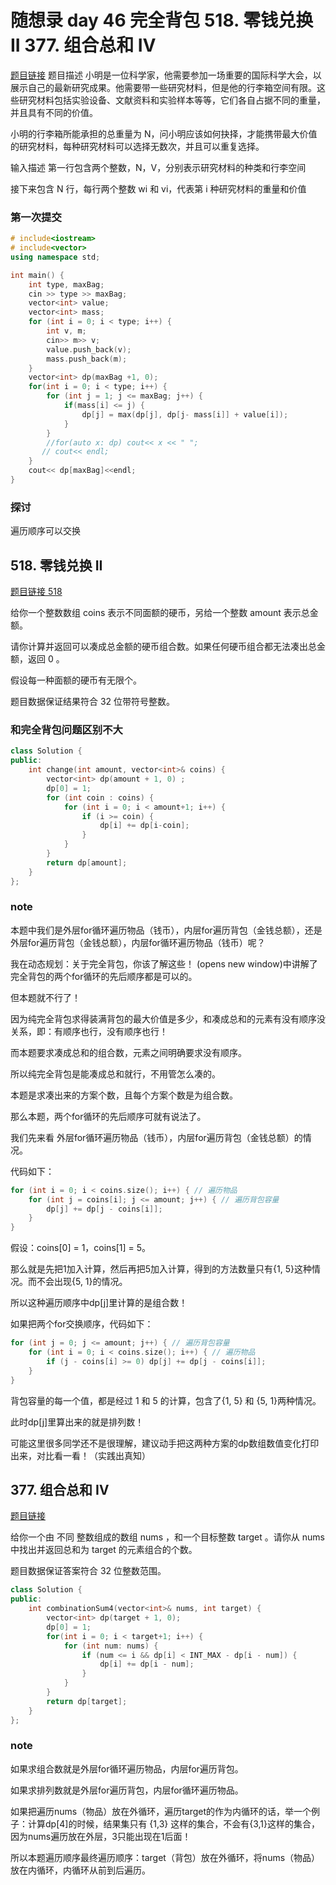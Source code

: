 # 随想录 day 46  完全背包 518. 零钱兑换 II 377. 组合总和 Ⅳ
[题目链接](https://kamacoder.com/problempage.php?pid=1052)
题目描述
小明是一位科学家，他需要参加一场重要的国际科学大会，以展示自己的最新研究成果。他需要带一些研究材料，但是他的行李箱空间有限。这些研究材料包括实验设备、文献资料和实验样本等等，它们各自占据不同的重量，并且具有不同的价值。

小明的行李箱所能承担的总重量为 N，问小明应该如何抉择，才能携带最大价值的研究材料，每种研究材料可以选择无数次，并且可以重复选择。

输入描述
第一行包含两个整数，N，V，分别表示研究材料的种类和行李空间 

接下来包含 N 行，每行两个整数 wi 和 vi，代表第 i 种研究材料的重量和价值
### 第一次提交
```cpp
# include<iostream>
# include<vector>
using namespace std;

int main() {
    int type, maxBag;
    cin >> type >> maxBag;
    vector<int> value;
    vector<int> mass;
    for (int i = 0; i < type; i++) {
        int v, m;
        cin>> m>> v;
        value.push_back(v);
        mass.push_back(m);
    }
    vector<int> dp(maxBag +1, 0);
    for(int i = 0; i < type; i++) {
        for (int j = 1; j <= maxBag; j++) {
            if(mass[i] <= j) {
                dp[j] = max(dp[j], dp[j- mass[i]] + value[i]);
            }
        }
        //for(auto x: dp) cout<< x << " ";
       // cout<< endl;
    }
    cout<< dp[maxBag]<<endl;
}
```
### 探讨
遍历顺序可以交换
## 518. 零钱兑换 II
[题目链接 518](https://leetcode.cn/problems/coin-change-ii/description/)

给你一个整数数组 coins 表示不同面额的硬币，另给一个整数 amount 表示总金额。

请你计算并返回可以凑成总金额的硬币组合数。如果任何硬币组合都无法凑出总金额，返回 0 。

假设每一种面额的硬币有无限个。 

题目数据保证结果符合 32 位带符号整数。

### 和完全背包问题区别不大
```cpp
class Solution {
public:
    int change(int amount, vector<int>& coins) {
        vector<int> dp(amount + 1, 0) ;
        dp[0] = 1;
        for (int coin : coins) {
            for (int i = 0; i < amount+1; i++) {
                if (i >= coin) {
                    dp[i] += dp[i-coin];
                }
            }
        }
        return dp[amount];
    }
};
```
### note
本题中我们是外层for循环遍历物品（钱币），内层for遍历背包（金钱总额），还是外层for遍历背包（金钱总额），内层for循环遍历物品（钱币）呢？

我在动态规划：关于完全背包，你该了解这些！ (opens new window)中讲解了完全背包的两个for循环的先后顺序都是可以的。

但本题就不行了！

因为纯完全背包求得装满背包的最大价值是多少，和凑成总和的元素有没有顺序没关系，即：有顺序也行，没有顺序也行！

而本题要求凑成总和的组合数，元素之间明确要求没有顺序。

所以纯完全背包是能凑成总和就行，不用管怎么凑的。

本题是求凑出来的方案个数，且每个方案个数是为组合数。

那么本题，两个for循环的先后顺序可就有说法了。

我们先来看 外层for循环遍历物品（钱币），内层for遍历背包（金钱总额）的情况。

代码如下：
```cpp
for (int i = 0; i < coins.size(); i++) { // 遍历物品
    for (int j = coins[i]; j <= amount; j++) { // 遍历背包容量
        dp[j] += dp[j - coins[i]];
    }
}
```
假设：coins[0] = 1，coins[1] = 5。

那么就是先把1加入计算，然后再把5加入计算，得到的方法数量只有{1, 5}这种情况。而不会出现{5, 1}的情况。

所以这种遍历顺序中dp[j]里计算的是组合数！

如果把两个for交换顺序，代码如下：
```cpp
for (int j = 0; j <= amount; j++) { // 遍历背包容量
    for (int i = 0; i < coins.size(); i++) { // 遍历物品
        if (j - coins[i] >= 0) dp[j] += dp[j - coins[i]];
    }
}
```
背包容量的每一个值，都是经过 1 和 5 的计算，包含了{1, 5} 和 {5, 1}两种情况。

此时dp[j]里算出来的就是排列数！

可能这里很多同学还不是很理解，建议动手把这两种方案的dp数组数值变化打印出来，对比看一看！（实践出真知）
## 377. 组合总和 Ⅳ
[题目链接](https://leetcode.cn/problems/combination-sum-iv/description/) 

给你一个由 不同 整数组成的数组 nums ，和一个目标整数 target 。请你从 nums 中找出并返回总和为 target 的元素组合的个数。

题目数据保证答案符合 32 位整数范围。

```cpp
class Solution {
public:
    int combinationSum4(vector<int>& nums, int target) {
        vector<int> dp(target + 1, 0);
        dp[0] = 1;
        for(int i = 0; i < target+1; i++) {
            for (int num: nums) {            
                if (num <= i && dp[i] < INT_MAX - dp[i - num]) {
                    dp[i] += dp[i - num];
                }
            }
        }
        return dp[target];
    }
};
```
### note
如果求组合数就是外层for循环遍历物品，内层for遍历背包。

如果求排列数就是外层for遍历背包，内层for循环遍历物品。

如果把遍历nums（物品）放在外循环，遍历target的作为内循环的话，举一个例子：计算dp[4]的时候，结果集只有 {1,3} 这样的集合，不会有{3,1}这样的集合，因为nums遍历放在外层，3只能出现在1后面！

所以本题遍历顺序最终遍历顺序：target（背包）放在外循环，将nums（物品）放在内循环，内循环从前到后遍历。